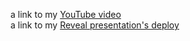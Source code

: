 a link to my [YouTube video](https://youtu.be/HmQXCHHfSdE) \
a link to my [Reveal presentation's deploy](https://rolling-scopes-school.github.io/egorca6-JSFE2023Q1/Reveal%20presentation/)
